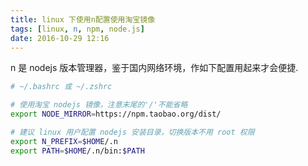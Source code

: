 ```yaml
---
title: linux 下使用n配置使用淘宝镜像
tags: [linux, n, npm, node.js]
date: 2016-10-29 12:16
---
```


n 是 nodejs 版本管理器，鉴于国内网络环境，作如下配置用起来才会便捷.

``` bash
# ~/.bashrc 或 ~/.zshrc

# 使用淘宝 nodejs 镜像，注意末尾的'/'不能省略
export NODE_MIRROR=https://npm.taobao.org/dist/

# 建议 linux 用户配置 nodejs 安装目录，切换版本不用 root 权限
export N_PREFIX=$HOME/.n
export PATH=$HOME/.n/bin:$PATH
```
